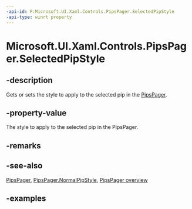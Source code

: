 ```yaml
---
-api-id: P:Microsoft.UI.Xaml.Controls.PipsPager.SelectedPipStyle
-api-type: winrt property
---
```


# Microsoft.UI.Xaml.Controls.PipsPager.SelectedPipStyle

<!--
public Windows.UI.Xaml.Style SelectedPipStyle { get; set; }
-->

## -description

Gets or sets the style to apply to the selected pip in the [PipsPager](pipspager.md).

## -property-value

The style to apply to the selected pip in the PipsPager.

## -remarks

## -see-also

[PipsPager](pipspager.md), [PipsPager.NormalPipStyle](pipspager_normalpipstyle.md), [PipsPager overview](/windows/uwp/design/controls-and-patterns/pipspager)

## -examples
